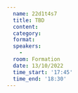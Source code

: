 ```yaml
---
  name: 22d1t4s7
  title: TBD
  content:
  category: 
  format: 
  speakers: 
    - 
  room: Formation
  date: 13/10/2022
  time_start: '17:45'
  time_end: '18:30'
---
```



